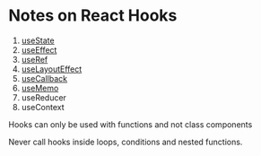 # Notes on React Hooks

1. [useState](https://github.com/nilanshu96/react-hooks-tutorial/tree/useState)
2. [useEffect](https://github.com/nilanshu96/react-hooks-tutorial/tree/useEffect)
3. [useRef](https://github.com/nilanshu96/react-hooks-tutorial/tree/useRef)
4. [useLayoutEffect](https://github.com/nilanshu96/react-hooks-tutorial/tree/useLayoutEffect)
5. [useCallback](https://github.com/nilanshu96/react-hooks-tutorial/tree/useCallback)
6. [useMemo](https://github.com/nilanshu96/react-hooks-tutorial/tree/useMemo)
7. useReducer
8. useContext

Hooks can only be used with functions and not class components

Never call hooks inside loops, conditions and nested functions.
